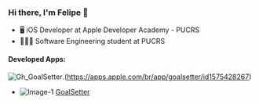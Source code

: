 ### Hi there, I'm Felipe 👋

- 🖥 iOS Developer at Apple Developer Academy - PUCRS
- 👨🏻‍🎓 Software Engineering student at PUCRS
#### Developed Apps:
![Gh_GoalSetter](https://user-images.githubusercontent.com/69091399/129435435-5a67aae3-b9b3-4cdb-b308-805cd5e13222.png).(https://apps.apple.com/br/app/goalsetter/id1575428267)

- ![Image-1](https://user-images.githubusercontent.com/69091399/129435059-0833632b-0801-401c-884b-7928cf684867.png) [GoalSetter](https://apps.apple.com/br/app/goalsetter/id1575428267)
